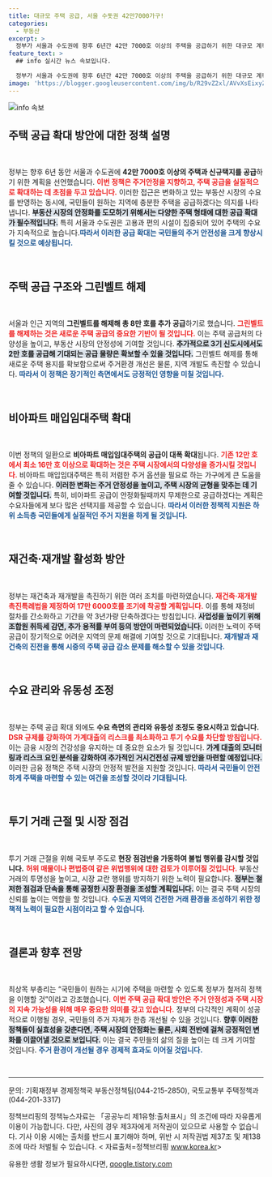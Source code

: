 ```yaml
---
title: 대규모 주택 공급, 서울 수돗권 42만7000가구!
categories:
  - 부동산
excerpt: >
  정부가 서울과 수도권에 향후 6년간 42만 7000호 이상의 주택을 공급하기 위한 대규모 계획을 발표했습니다. 그린벨트 해제와 비아파트 매입 임대 확대를 포함한 이 방안은 주거안정화를 위한 혁신적인 접근법으로, 새로운 주택의 공급이 가속화될 전망입니다.
feature_text: >
  ## info 실시간 뉴스 속보입니다.

  정부가 서울과 수도권에 향후 6년간 42만 7000호 이상의 주택을 공급하기 위한 대규모 계획을 발표했습니다. 그린벨트 해제와 비아파트 매입 임대 확대를 포함한 이 방안은 주거안정화를 위한 혁신적인 접근법으로, 새로운 주택의 공급이 가속화될 전망입니다.
image: 'https://blogger.googleusercontent.com/img/b/R29vZ2xl/AVvXsEixyZcFfHzMRdzZMjFBmAUKJYCLCGyLL1o632UiGVXcaFdKo_bkvkuCioo0uUKlGfBVcT3P84aROyZIXSBEx3Aw5nCQ3pTgDom1WDC4m8eifvWiAmWEEVb4x6G_l8C0QH225ldMjyaFvpxGEBGNO37VmDTDMHGhJPq73UglMfDca1-0aw/s1600/blogspot.png'
---
```


<p><img src="https://blogger.googleusercontent.com/img/b/R29vZ2xl/AVvXsEixyZcFfHzMRdzZMjFBmAUKJYCLCGyLL1o632UiGVXcaFdKo_bkvkuCioo0uUKlGfBVcT3P84aROyZIXSBEx3Aw5nCQ3pTgDom1WDC4m8eifvWiAmWEEVb4x6G_l8C0QH225ldMjyaFvpxGEBGNO37VmDTDMHGhJPq73UglMfDca1-0aw/s1600/blogspot.png" alt="info 속보" /></p>

<h2 data-ke-size="size26">주택 공급 확대 방안에 대한 정책 설명</h2>

<p data-ke-size="size16">&nbsp;</p>

<p>정부는 향후 6년 동안 서울과 수도권에 <strong>42만 7000호 이상의 주택과 신규택지를 공급</strong>하기 위한 계획을 선언했습니다. <b><span style="color: #ee2323;">이번 정책은 주거안정을 지향하고, 주택 공급을 실질적으로 확대하는 데 초점을 두고 있습니다.</span></b> 이러한 접근은 변화하고 있는 부동산 시장의 수요를 반영하는 동시에, 국민들이 원하는 지역에 충분한 주택을 공급하겠다는 의지를 나타냅니다. <b><span style="background-color: #21538527;">부동산 시장의 안정화를 도모하기 위해서는 다양한 주택 형태에 대한 공급 확대가 필수적입니다.</span></b> 특히 서울과 수도권은 고용과 편의 시설이 집중되어 있어 주택의 수요가 지속적으로 높습니다.<b><span style="color: #1a5490;">따라서 이러한 공급 확대는 국민들의 주거 안전성을 크게 향상시킬 것으로 예상됩니다.</span></b></p>

<p data-ke-size="size16">&nbsp;</p>

<h2 data-ke-size="size26">주택 공급 구조와 그린벨트 해제</h2>

<p data-ke-size="size16">&nbsp;</p>

<p>서울과 인근 지역의 <strong>그린벨트를 해제해 총 8만 호를 추가 공급</strong>하기로 했습니다. <b><span style="color: #ee2323;">그린벨트를 해제하는 것은 새로운 주택 공급의 중요한 기반이 될 것입니다.</span></b> 이는 주택 공급처의 다양성을 높이고, 부동산 시장의 안정성에 기여할 것입니다. <b><span style="background-color: #21538527;">추가적으로 3기 신도시에서도 2만 호를 공급해 기대되는 공급 물량은 확보할 수 있을 것입니다.</span></b> 그린벨트 해제를 통해 새로운 주택 용지를 확보함으로써 주거환경 개선은 물론, 지역 개발도 촉진할 수 있습니다. <b><span style="color: #1a5490;">따라서 이 정책은 장기적인 측면에서도 긍정적인 영향을 미칠 것입니다.</span></b></p>

<p data-ke-size="size16">&nbsp;</p>

<h2 data-ke-size="size26">비아파트 매입임대주택 확대</h2>

<p data-ke-size="size16">&nbsp;</p>

<p>이번 정책의 일환으로 <strong>비아파트 매입임대주택의 공급이 대폭 확대</strong>됩니다. <b><span style="color: #ee2323;">기존 12만 호에서 최소 16만 호 이상으로 확대하는 것은 주택 시장에서의 다양성을 증가시킬 것입니다.</span></b> 비아파트 매입임대주택은 특히 저렴한 주거 옵션을 필요로 하는 가구에게 큰 도움을 줄 수 있습니다. <b><span style="background-color: #21538527;">이러한 변화는 주거 안정성을 높이고, 주택 시장의 균형을 맞추는 데 기여할 것입니다.</span></b> 특히, 비아파트 공급이 안정화될때까지 무제한으로 공급하겠다는 계획은 수요자들에게 보다 많은 선택지를 제공할 수 있습니다. <b><span style="color: #1a5490;">따라서 이러한 정책적 지원은 하위 소득층 국민들에게 실질적인 주거 지원을 하게 될 것입니다.</span></b></p>

<p data-ke-size="size16">&nbsp;</p>

<h2 data-ke-size="size26">재건축·재개발 활성화 방안</h2>

<p data-ke-size="size16">&nbsp;</p>

<p>정부는 재건축과 재개발을 촉진하기 위한 여러 조치를 마련하였습니다. <b><span style="color: #ee2323;">재건축·재개발 촉진특례법을 제정하여 17만 6000호를 조기에 착공할 계획입니다.</span></b> 이를 통해 재정비 절차를 간소화하고 기간을 약 3년가량 단축하겠다는 방침입니다. <b><span style="background-color: #21538527;">사업성을 높이기 위해 조합원 취득세 감면, 추가 용적률 부여 등의 방안이 마련되었습니다.</span></b> 이러한 노력이 주택 공급이 장기적으로 어려운 지역의 문제 해결에 기여할 것으로 기대됩니다. <b><span style="color: #1a5490;">재개발과 재건축의 진전을 통해 시중의 주택 공급 감소 문제를 해소할 수 있을 것입니다.</span></b></p>

<p data-ke-size="size16">&nbsp;</p>

<h2 data-ke-size="size26">수요 관리와 유동성 조정</h2>

<p data-ke-size="size16">&nbsp;</p>

<p>정부는 주택 공급 확대 외에도 <strong>수요 측면의 관리와 유동성 조정도 중요시하고 있습니다.</strong> <b><span style="color: #ee2323;">DSR 규제를 강화하여 가계대출의 리스크를 최소화하고 투기 수요를 차단할 방침입니다.</span></b> 이는 금융 시장의 건강성을 유지하는 데 중요한 요소가 될 것입니다. <b><span style="background-color: #21538527;">가계 대출의 모니터링과 리스크 요인 분석을 강화하여 추가적인 거시건전성 규제 방안을 마련할 예정입니다.</span></b> 이러한 금융 정책은 주택 시장의 안정적 발전을 지원할 것입니다. <b><span style="color: #1a5490;">따라서 국민들이 안전하게 주택을 마련할 수 있는 여건을 조성할 것이라 기대됩니다.</span></b></p>

<p data-ke-size="size16">&nbsp;</p>

<h2 data-ke-size="size26">투기 거래 근절 및 시장 점검</h2>

<p data-ke-size="size16">&nbsp;</p>

<p>투기 거래 근절을 위해 국토부 주도로 <strong>현장 점검반을 가동하여 불법 행위를 감시할 것입니다.</strong> <b><span style="color: #ee2323;">허위 매물이나 편법증여 같은 위법행위에 대한 검토가 이루어질 것입니다.</span></b> 부동산 거래의 투명성을 높이고, 시장 교란 행위를 방지하기 위한 노력이 필요합니다. <b><span style="background-color: #21538527;">정부는 철저한 점검과 단속을 통해 공정한 시장 환경을 조성할 계획입니다.</span></b> 이는 결국 주택 시장의 신뢰를 높이는 역할을 할 것입니다. <b><span style="color: #1a5490;">수도권 지역의 건전한 거래 환경을 조성하기 위한 정책적 노력이 필요한 시점이라고 할 수 있습니다.</span></b></p>

<p data-ke-size="size16">&nbsp;</p>

<h2 data-ke-size="size26">결론과 향후 전망</h2>

<p data-ke-size="size16">&nbsp;</p>

<p>최상목 부총리는 “국민들이 원하는 시기에 주택을 마련할 수 있도록 정부가 철저히 정책을 이행할 것”이라고 강조했습니다. <b><span style="color: #ee2323;">이번 주택 공급 확대 방안은 주거 안정성과 주택 시장의 지속 가능성을 위해 매우 중요한 의미를 갖고 있습니다.</span></b> 정부의 다각적인 계획이 성공적으로 이행될 경우, 국민들의 주거 자체가 한층 개선될 수 있을 것입니다. <b><span style="background-color: #21538527;">향후 이러한 정책들이 실효성을 갖춘다면, 주택 시장의 안정화는 물론, 사회 전반에 걸쳐 긍정적인 변화를 이끌어낼 것으로 보입니다.</span></b> 이는 결국 주민들의 삶의 질을 높이는 데 크게 기여할 것입니다. <b><span style="color: #1a5490;">주거 환경이 개선될 경우 경제적 효과도 이어질 것입니다.</span></b></p>

<p data-ke-size="size16">&nbsp;</p>

<hr />

<p data-ke-size="size16">문의: 기획재정부 경제정책국 부동산정책팀(044-215-2850), 국토교통부 주택정책과(044-201-3317)</p>

<p data-ke-size="size16">정책브리핑의 정책뉴스자료는 「공공누리 제1유형:출처표시」의 조건에 따라 자유롭게 이용이 가능합니다. 다만, 사진의 경우 제3자에게 저작권이 있으므로 사용할 수 없습니다. 기사 이용 시에는 출처를 반드시 표기해야 하며, 위반 시 저작권법 제37조 및 제138조에 따라 처벌될 수 있습니다. < 자료출처=정책브리핑 <a href="http://www.korea.kr">www.korea.kr</a>></p>
유용한 생활 정보가 필요하시다면, <a href="https://qoogle.tistory.com" rel="dofollow">qoogle.tistory.com</a>


